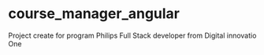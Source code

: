 # course_manager_angular
Project create for program Philips Full Stack developer from Digital innovatio One
